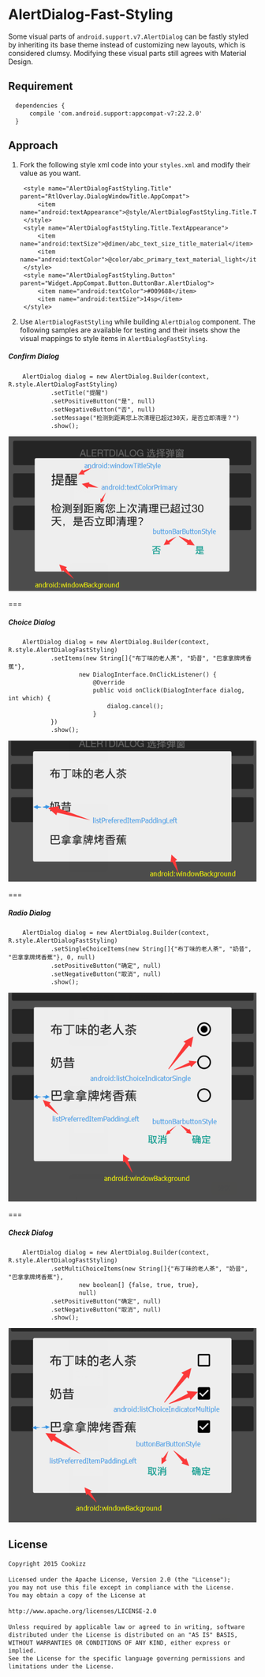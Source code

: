 # AlertDialog-Fast-Styling
Some visual parts of `android.support.v7.AlertDialog` can be fastly styled by inheriting its base theme instead of customizing new layouts, which is considered clumsy. Modifying these visual parts still agrees with Material Design.

## Requirement

      dependencies {
          compile 'com.android.support:appcompat-v7:22.2.0'
      }

## Approach

  1. Fork the following style xml code into your `styles.xml` and modify their value as you want.

        <style name="AlertDialogFastStyling" parent="Theme.AppCompat.Light.Dialog.Alert">
              <item name="android:textColorPrimary">@color/abc_primary_text_material_light</item>
              <item name="android:windowTitleStyle">@style/AlertDialogFastStyling.Title</item>
              <item name="android:windowBackground">@drawable/abc_dialog_material_background_light</item>
      
              <item name="listPreferredItemPaddingLeft">24dp</item>
              <item name="listPreferredItemPaddingRight">24dp</item>
      
              <item name="buttonBarButtonStyle">@style/AlertDialogFastStyling.Button</item>
      
              <item name="android:listChoiceIndicatorSingle">@drawable/abc_btn_radio_material</item>
              <item name="android:listChoiceIndicatorMultiple">@drawable/abc_btn_check_material</item>
          </style>
      
          <style name="AlertDialogFastStyling.Title" parent="RtlOverlay.DialogWindowTitle.AppCompat">
              <item name="android:textAppearance">@style/AlertDialogFastStyling.Title.TextAppearance</item>
          </style>
          <style name="AlertDialogFastStyling.Title.TextAppearance">
              <item name="android:textSize">@dimen/abc_text_size_title_material</item>
              <item name="android:textColor">@color/abc_primary_text_material_light</item>
          </style>
          <style name="AlertDialogFastStyling.Button" parent="Widget.AppCompat.Button.ButtonBar.AlertDialog">
              <item name="android:textColor">#009688</item>
              <item name="android:textSize">14sp</item>
          </style>

  2. Use `AlertDialogFastStyling` while building `AlertDialog` component. The following samples are available for testing and their insets show the visual mappings to style items in `AlertDialogFastStyling`.

  ##### Confirm Dialog
  
        AlertDialog dialog = new AlertDialog.Builder(context, R.style.AlertDialogFastStyling)
                .setTitle("提醒")
                .setPositiveButton("是", null)
                .setNegativeButton("否", null)
                .setMessage("检测到距离您上次清理已超过30天，是否立即清理？")
                .show();
  
  ![confirm dialog](https://github.com/Cookizz/AlertDialog-Fast-Styling/blob/master/art/confirmdialog.png)
  
  ===
  ##### Choice Dialog
  
        AlertDialog dialog = new AlertDialog.Builder(context, R.style.AlertDialogFastStyling)
                .setItems(new String[]{"布丁味的老人茶", "奶昔", "巴拿拿牌烤香蕉"},
                        new DialogInterface.OnClickListener() {
                            @Override
                            public void onClick(DialogInterface dialog, int which) {
                                dialog.cancel();
                            }
                })
                .show();
                        
  ![confirm dialog](https://github.com/Cookizz/AlertDialog-Fast-Styling/blob/master/art/choicedialog.png)
  
  ===
  ##### Radio Dialog
  
        AlertDialog dialog = new AlertDialog.Builder(context, R.style.AlertDialogFastStyling)
                .setSingleChoiceItems(new String[]{"布丁味的老人茶", "奶昔", "巴拿拿牌烤香蕉"}, 0, null)
                .setPositiveButton("确定", null)
                .setNegativeButton("取消", null)
                .show();
                        
  ![confirm dialog](https://github.com/Cookizz/AlertDialog-Fast-Styling/blob/master/art/radiodialog.png)
  
  ===
  ##### Check Dialog
  
        AlertDialog dialog = new AlertDialog.Builder(context, R.style.AlertDialogFastStyling)
                .setMultiChoiceItems(new String[]{"布丁味的老人茶", "奶昔", "巴拿拿牌烤香蕉"},
                        new boolean[] {false, true, true},
                        null)
                .setPositiveButton("确定", null)
                .setNegativeButton("取消", null)
                .show();
                        
  ![confirm dialog](https://github.com/Cookizz/AlertDialog-Fast-Styling/blob/master/art/checkdialog.png)
  
## License

    Copyright 2015 Cookizz

    Licensed under the Apache License, Version 2.0 (the "License");
    you may not use this file except in compliance with the License.
    You may obtain a copy of the License at

    http://www.apache.org/licenses/LICENSE-2.0

    Unless required by applicable law or agreed to in writing, software
    distributed under the License is distributed on an "AS IS" BASIS,
    WITHOUT WARRANTIES OR CONDITIONS OF ANY KIND, either express or implied.
    See the License for the specific language governing permissions and
    limitations under the License.
